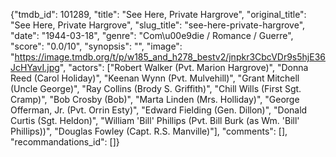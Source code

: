 {"tmdb_id": 101289, "title": "See Here, Private Hargrove", "original_title": "See Here, Private Hargrove", "slug_title": "see-here-private-hargrove", "date": "1944-03-18", "genre": "Com\u00e9die / Romance / Guerre", "score": "0.0/10", "synopsis": "", "image": "https://image.tmdb.org/t/p/w185_and_h278_bestv2/jnpkr3CbcVDr9s5hjE36JcHYavI.jpg", "actors": ["Robert Walker (Pvt. Marion Hargrove)", "Donna Reed (Carol Holiday)", "Keenan Wynn (Pvt. Mulvehill)", "Grant Mitchell (Uncle George)", "Ray Collins (Brody S. Griffith)", "Chill Wills (First Sgt. Cramp)", "Bob Crosby (Bob)", "Marta Linden (Mrs. Holliday)", "George Offerman, Jr. (Pvt. Orrin Esty)", "Edward Fielding (Gen. Dillon)", "Donald Curtis (Sgt. Heldon)", "William 'Bill' Phillips (Pvt. Bill Burk (as Wm. 'Bill' Phillips))", "Douglas Fowley (Capt. R.S. Manville)"], "comments": [], "recommandations_id": []}